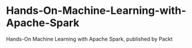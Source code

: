 # Hands-On-Machine-Learning-with-Apache-Spark
Hands-On Machine Learning with Apache Spark, published by Packt
